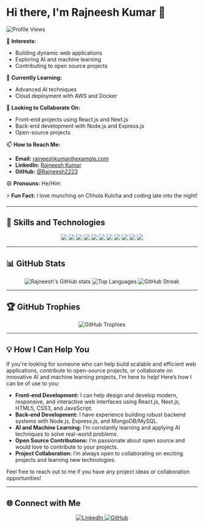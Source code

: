 # Hi there, I'm Rajneesh Kumar 👋

![Profile Views](https://komarev.com/ghpvc/?username=Rajneesh2223&style=flat-square)

👀 **Interests:**  
- Building dynamic web applications
- Exploring AI and machine learning
- Contributing to open source projects

🌱 **Currently Learning:**  
- Advanced AI techniques
- Cloud deployment with AWS and Docker

💞️ **Looking to Collaborate On:**  
- Front-end projects using React.js and Next.js
- Back-end development with Node.js and Express.js
- Open-source projects

📫 **How to Reach Me:**  
- **Email:** rajneeshkumar@example.com
- **LinkedIn:** [Rajneesh Kumar](https://www.linkedin.com/in/rajneeshkumar/)
- **GitHub:** [@Rajneesh2223](https://github.com/Rajneesh2223)

😄 **Pronouns:** He/Him

⚡ **Fun Fact:** I love munching on Chhola Kulcha and coding late into the night!

---

## 🚀 Skills and Technologies

<p align="center">
  <img src="https://img.shields.io/badge/HTML5-E34F26?style=for-the-badge&logo=html5&logoColor=white" />
  <img src="https://img.shields.io/badge/CSS3-1572B6?style=for-the-badge&logo=css3&logoColor=white" />
  <img src="https://img.shields.io/badge/JavaScript-F7DF1E?style=for-the-badge&logo=javascript&logoColor=black" />
  <img src="https://img.shields.io/badge/React-20232a?style=for-the-badge&logo=react&logoColor=61DAFB" />
  <img src="https://img.shields.io/badge/Next.js-000000?style=for-the-badge&logo=nextdotjs&logoColor=white" />
  <img src="https://img.shields.io/badge/Node.js-339933?style=for-the-badge&logo=nodedotjs&logoColor=white" />
  <img src="https://img.shields.io/badge/Express.js-404D59?style=for-the-badge&logo=express&logoColor=61DAFB" />
  <img src="https://img.shields.io/badge/MongoDB-47A248?style=for-the-badge&logo=mongodb&logoColor=white" />
  <img src="https://img.shields.io/badge/MySQL-4479A1?style=for-the-badge&logo=mysql&logoColor=white" />
  <img src="https://img.shields.io/badge/Git-F05032?style=for-the-badge&logo=git&logoColor=white" />
  <img src="https://img.shields.io/badge/GitHub-181717?style=for-the-badge&logo=github&logoColor=white" />
</p>

---

## 📊 GitHub Stats

<p align="center">
  <img src="https://github-readme-stats.vercel.app/api?username=Rajneesh2223&show_icons=true&theme=radical" alt="Rajneesh's GitHub stats" />
  <img src="https://github-readme-stats.vercel.app/api/top-langs/?username=Rajneesh2223&layout=compact&theme=radical" alt="Top Languages" />
  <img src="https://github-readme-streak-stats.herokuapp.com/?user=Rajneesh2223&theme=radical" alt="GitHub Streak" />
</p>

---

## 🏆 GitHub Trophies

<p align="center">
  <img src="https://github-profile-trophy.vercel.app/?username=Rajneesh2223&theme=radical&no-frame=true&margin-w=15&margin-h=15" alt="GitHub Trophies" />
</p>

---

## 💡 How I Can Help You

If you're looking for someone who can help build scalable and efficient web applications, contribute to open-source projects, or collaborate on innovative AI and machine learning projects, I'm here to help! Here’s how I can be of use to you:

- **Front-end Development:** I can help design and develop modern, responsive, and interactive web interfaces using React.js, Next.js, HTML5, CSS3, and JavaScript.
- **Back-end Development:** I have experience building robust backend systems with Node.js, Express.js, and MongoDB/MySQL.
- **AI and Machine Learning:** I’m constantly learning and applying AI techniques to solve real-world problems.
- **Open Source Contributions:** I’m passionate about open source and would love to contribute to your projects.
- **Project Collaboration:** I’m always open to collaborating on exciting projects and learning new technologies.

Feel free to reach out to me if you have any project ideas or collaboration opportunities!

---

## 🌐 Connect with Me

<p align="center">
  <a href="https://www.linkedin.com/in/rajneeshkumar/" target="_blank">
    <img src="https://img.shields.io/badge/LinkedIn-%230077B5.svg?style=for-the-badge&logo=linkedin&logoColor=white" alt="LinkedIn" />
  </a>
  <a href="https://github.com/Rajneesh2223" target="_blank">
    <img src="https://img.shields.io/badge/GitHub-%23121011.svg?style=for-the-badge&logo=github&logoColor=white" alt="GitHub" />
  </a>
</p>
